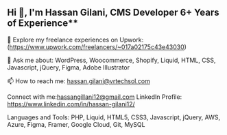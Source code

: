 ## Hi 👋, I'm Hassan Gilani, CMS Developer 6+ Years of Experience**

🔗 Explore my freelance experiences on Upwork: (https://www.upwork.com/freelancers/~017a02175c43e43030)

💬 Ask me about: WordPress, Woocommerce, Shopify, Liquid, HTML, CSS, Javascript, jQuery, Figma, Adobe Illustrator

📫 How to reach me: hassan.gilani@vrtechsol.com

Connect with me:hassangillani12@gmail.com
LinkedIn Profile: https://www.linkedin.com/in/hassan-gilani12/

Languages and Tools:
PHP, Liquid, HTML5, CSS3, Javascript, jQuery, AWS, Azure, Figma, Framer, Google Cloud, Git, MySQL
